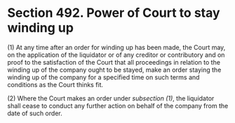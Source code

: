 # Section 492. Power of Court to stay winding up

\(1\) At any time after an order for winding up has been made, the Court may, on the application of the liquidator or of any creditor or contributory and on proof to the satisfaction of the Court that all proceedings in relation to the winding up of the company ought to be stayed, make an order staying the winding up of the company for a specified time on such terms and conditions as the Court thinks fit.

\(2\) Where the Court makes an order under _subsection \(1\)_, the liquidator shall cease to conduct any further action on behalf of the company from the date of such order.


